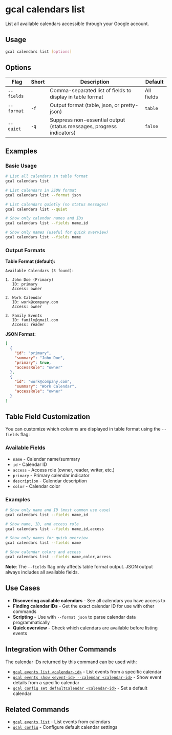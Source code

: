 # gcal calendars list

List all available calendars accessible through your Google account.

## Usage

```bash
gcal calendars list [options]
```

## Options

| Flag | Short | Description | Default |
|------|-------|-------------|---------|
| `--fields` | | Comma-separated list of fields to display in table format | All fields |
| `--format` | `-f` | Output format (table, json, or pretty-json) | `table` |
| `--quiet` | `-q` | Suppress non-essential output (status messages, progress indicators) | `false` |

## Examples

### Basic Usage

```bash
# List all calendars in table format
gcal calendars list

# List calendars in JSON format
gcal calendars list --format json

# List calendars quietly (no status messages)
gcal calendars list --quiet

# Show only calendar names and IDs
gcal calendars list --fields name,id

# Show only names (useful for quick overview)
gcal calendars list --fields name
```

### Output Formats

**Table Format (default):**
```
Available Calendars (3 found):

1. John Doe (Primary)
   ID: primary
   Access: owner

2. Work Calendar
   ID: work@company.com
   Access: owner

3. Family Events
   ID: family@gmail.com
   Access: reader
```

**JSON Format:**
```json
[
  {
    "id": "primary",
    "summary": "John Doe",
    "primary": true,
    "accessRole": "owner"
  },
  {
    "id": "work@company.com",
    "summary": "Work Calendar",
    "accessRole": "owner"
  }
]
```

## Table Field Customization

You can customize which columns are displayed in table format using the `--fields` flag:

### Available Fields
- `name` - Calendar name/summary
- `id` - Calendar ID
- `access` - Access role (owner, reader, writer, etc.)
- `primary` - Primary calendar indicator
- `description` - Calendar description
- `color` - Calendar color

### Examples
```bash
# Show only name and ID (most common use case)
gcal calendars list --fields name,id

# Show name, ID, and access role
gcal calendars list --fields name,id,access

# Show only names for quick overview
gcal calendars list --fields name

# Show calendar colors and access
gcal calendars list --fields name,color,access
```

**Note**: The `--fields` flag only affects table format output. JSON output always includes all available fields.

## Use Cases

- **Discovering available calendars** - See all calendars you have access to
- **Finding calendar IDs** - Get the exact calendar ID for use with other commands
- **Scripting** - Use with `--format json` to parse calendar data programmatically
- **Quick overview** - Check which calendars are available before listing events

## Integration with Other Commands

The calendar IDs returned by this command can be used with:

- [`gcal events list <calendar-id>`](events-list.md) - List events from a specific calendar
- [`gcal events show <event-id> --calendar <calendar-id>`](events-show.md) - Show event details from a specific calendar
- [`gcal config set defaultCalendar <calendar-id>`](config.md) - Set a default calendar

## Related Commands

- [`gcal events list`](events-list.md) - List events from calendars
- [`gcal config`](config.md) - Configure default calendar settings